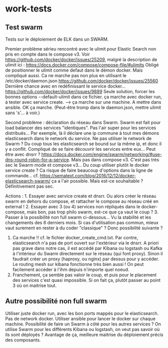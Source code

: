 # work-tests

## Test swarm 

Tests sur le déploiement de ELK dans un SWARM.

Premier problème sérieu rencontré avec le ulimit pour Elastic Search non pris en compte dans le compose v3.
Voir https://github.com/docker/docker/issues/25209, malgré la description de ulimit ici : https://docs.docker.com/compose/compose-file/#ulimits
Obligé de positionner le ulimit comme defaut dans le démon docker. 
Mais compliqué aussi. Ca ne marche pas non plus en utilisant le /etc/docker/daemon.json https://github.com/docker/docker/issues/25560
Dernière chance avec en redéfinissant le service docker... https://github.com/docker/docker/issues/9889
Seule solution, forcer les bonnes options --default-ulimit dans ce fichier. ça marche avec docker run, à tester avec service create.
 --> ça marche sur une machine. A mettre dans ansible. OK ça marche.
(Peut-être tromp dans le daemon.json, mettre ulimit sans 's'... à voir.)

Second problème : déclaration du réseau dans Swarm. Swarm est fait pour load balancer des services "identiques". Pas l'air super pour les services distribués... Par exemple, là il déclare une ip commune à tout mes démons elasticsearch dans le network du service. Ne pas utiliser le network de Swarm ? Du coup tous les elasticsearch se bound sur la même ip, et donc il y a conflit. Compliqué de se faire découvrir les services entre eux... Peut être avec dnsrr ? https://docs.docker.com/engine/swarm/networking/#use-dns-round-robin-for-a-service. Mais pas dans compose v3.
C'est pas très sec le Swarm mode et compose v3...
Du coup utiliser plutôt le docker service create ? Ca risque de faire beaucoup d'options dans la ligne de commande...
cf. https://sematext.com/blog/2016/12/12/docker-elasticsearch-swarm/ ça a l'air possible. Mais est-ce souhaitable ? Définitivement pas sec.

Actions : 1. Essayer avec service create et dnsrr. Ou alors créer le réseau swarm en dehors du compose, et rattacher le compose au réseau créé en external !
           2. Essayer avec 3 (ou 4) services non répliqués dans le docker-compose, mais bon, pas trop philo swarm, est-ce que ça vaut le coup ?
           3. Passer à la possibilité non full swarm ci-dessous...
Vu la stabilité et les changements des 6 derniers mois. Si cas d'utilisation pas commun, mieux vaut surement en rester à du coder "classique" ? Donc possibilité suivante ?

1. Ca marche !! cf. le fichier docker_create_cmd.txt. Par contre, elasticsearch n'a pas de port ouvert sur l'extérieur via le dnsrr. A priori pas grave dans notre cas, il est accédé par Kibana ou logstash ou Kafka à l'intérieur du Swarm directement sur le réseau (qui font proxy). Sinon il faudrait créer un proxy (haproxy, ou nginx) par dessus pour y accéder.
Le routing mesh sur kibana fonctionne très bien aussi ! On peut facilement accéder à l'ihm depuis n'importe quel noeud.
2. Franchement, ça semble pas valoir le coup, et puis pour le placement des services c'est quasi impossible. Si on fait ça, plutôt passer au point 3 où on maitrise tout.


## Autre possibilité non full swarm

Utiliser juste docker run, avec les bon ports mappés pour le elasticsearch.
Pas de network docker.
Utiliser ansible pour lancer le docker sur chaque machine.
Possibilité de faire un Swarm à côté pour les autres services ? On utilise Swarm pour les différents Kibana ou logstash, on veut pas savoir où ils sont déployés ?
Avantage de ça, meilleure maitrise du déploiement précis des composants.